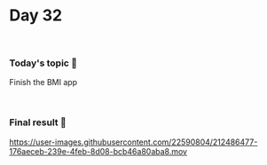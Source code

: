 # Day 32

&nbsp;

### Today's topic 🎯
Finish the BMI app

&nbsp;

### Final result 🎉
https://user-images.githubusercontent.com/22590804/212486477-176aeceb-239e-4feb-8d08-bcb46a80aba8.mov
